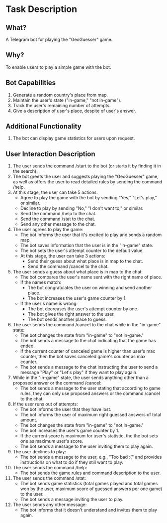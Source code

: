 # Task Description
## What?
A Telegram bot for playing the "GeoGuesser" game.
## Why?
To enable users to play a simple game with the bot.
## Bot Capabilities
1. Generate a random country's place from map.
2. Maintain the user's state ("in-game," "not in-game").
3. Track the user's remaining number of attempts.
4. Give a description of user's place, despite of user's answer.
## Additional Functionality
1. The bot can display game statistics for users upon request.
## User Interaction Description
1. The user sends the command /start to the bot (or starts it by finding it in the search).
2. The bot greets the user and suggests playing the "GeoGuesser" game, as well as offers the user to read detailed rules by sending the command /help.
3. At this stage, the user can take 5 actions:
   - Agree to play the game with the bot by sending "Yes," "Let's play," or similar.
   - Decline to play by sending "No," "I don't want to," or similar.
   - Send the command /help to the chat.
   - Send the command /stat to the chat.
   - Send any other message to the chat.
4. The user agrees to play the game:
   - The bot informs the user that it's excited to play and sends a random map.
   - The bot saves information that the user is in the "in-game" state.
   - The bot sets the user's attempt counter to the default value.
   - At this stage, the user can take 3 actions:
     - Send their guess about what place is in map to the chat.
     - Send the command /cancel to the chat.
5. The user sends a guess about what place is in map to the chat:
   - The bot compares the user's name sent with the right name of place.
   - If the names match:
     - The bot congratulates the user on winning and send another place.
     - The bot increases the user's game counter by 1.
   - If the user's name is wrong:
     - The bot decreases the user's attempt counter by one.
     - The bot gives the right answer to the user.
     - The bot sends another place to guess.
6. The user sends the command /cancel to the chat while in the "in-game" state:
   - The bot changes the state from "in-game" to "not in-game."
   - The bot sends a message to the chat indicating that the game has ended.
   - If the current counter of canceled game is higher than user's max counter, then the bot saves canceled game's counter as max counter.
   - The bot sends a message to the chat instructing the user to send a message "Play" or "Let's play" if they want to play again.
7. While in the "in-game" state, the user sends anything other than a proposed answer or the command /cancel:
   - The bot sends a message to the user stating that according to game rules, they can only use proposed answers or the command /cancel to the chat.
8. If the user runs out of attempts:
   - The bot informs the user that they have lost.
   - The bot informs the user of maximum right guessed answers of total amount.
   - The bot changes the state from "in-game" to "not in-game."
   - The bot increases the user's game counter by 1.
   - If the current score is maximum for user's statistic, the the bot sets one as maximum user's score.
   - The bot sends a message to the user inviting them to play again.
9. The user declines to play:
   - The bot sends a message to the user, e.g., "Too bad :(" and provides instructions on what to do if they still want to play.
10. The user sends the command /help:
    - The bot sends the game rules and command description to the user.
11. The user sends the command /stat:
    - The bot sends game statistics (total games played and total games won by the user, maximum score of guessed answers per one game) to the user.
    - The bot sends a message inviting the user to play.
12. The user sends any other message:
    - The bot informs that it doesn't understand and invites them to play again.
